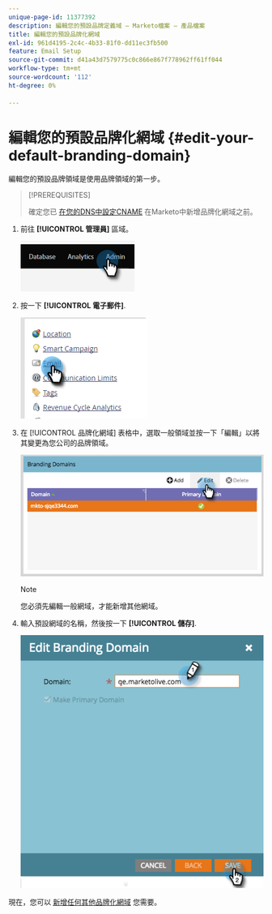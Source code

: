 ```yaml
---
unique-page-id: 11377392
description: 編輯您的預設品牌定義域 — Marketo檔案 — 產品檔案
title: 編輯您的預設品牌化網域
exl-id: 961d4195-2c4c-4b33-81f0-dd11ec3fb500
feature: Email Setup
source-git-commit: d41a43d7579775c0c866e867f778962ff61ff044
workflow-type: tm+mt
source-wordcount: '112'
ht-degree: 0%

---
```


# 編輯您的預設品牌化網域 {#edit-your-default-branding-domain}

編輯您的預設品牌領域是使用品牌領域的第一步。

>[!PREREQUISITES]
>
>確定您已 [在您的DNS中設定CNAME](/help/marketo/getting-started/initial-setup/configure-protocols-for-marketo.md) 在Marketo中新增品牌化網域之前。

1. 前往 **[!UICONTROL 管理員]** 區域。

   ![](assets/edit-your-default-branding-domain-1.png)

1. 按一下 **[!UICONTROL 電子郵件]**.

   ![](assets/edit-your-default-branding-domain-2.png)

1. 在 [!UICONTROL 品牌化網域] 表格中，選取一般領域並按一下「編輯」以將其變更為您公司的品牌領域。

   ![](assets/edit-your-default-branding-domain-3.png)

   >[!NOTE]
   >
   >您必須先編輯一般網域，才能新增其他網域。

1. 輸入預設網域的名稱，然後按一下 **[!UICONTROL 儲存]**.

   ![](assets/edit-your-default-branding-domain-4.png)

現在，您可以 [新增任何其他品牌化網域](/help/marketo/product-docs/administration/email-setup/add-multiple-branding-domains/add-an-additional-branding-domain.md) 您需要。

